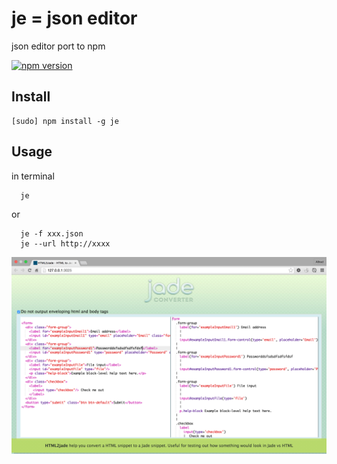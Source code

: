 # je = json editor

json editor port to npm

[![npm version](https://badge.fury.io/js/je.svg)](http://badge.fury.io/js/je)

## Install 

    [sudo] npm install -g je
  
## Usage

in terminal 

```
  je
```
  
or
 
```
  je -f xxx.json
  je --url http://xxxx
```

![](ScreenShot.png)